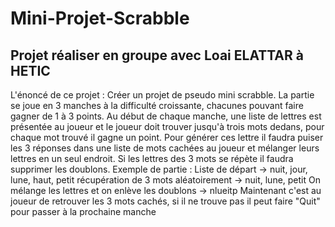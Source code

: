 # Mini-Projet-Scrabble
## Projet réaliser en groupe avec Loai ELATTAR à HETIC
L'énoncé de ce projet :
Créer un projet de pseudo mini scrabble. La partie se joue en 3 manches à la difficulté croissante, chacunes pouvant faire gagner de 1 à 3 points.
Au début de chaque manche, une liste de lettres est présentée au joueur et le joueur doit trouver jusqu'à trois mots dedans, pour chaque mot trouvé il gagne un point. Pour générer ces lettre il faudra puiser les 3 réponses dans une liste de mots cachées au joueur et mélanger leurs lettres en un seul endroit. Si les lettres des 3 mots se répète il faudra supprimer les doublons.
Exemple de partie :
Liste de départ -> nuit, jour, lune, haut, petit
récupération de 3 mots aléatoirement -> nuit, lune, petit
On mélange les lettres et on enlève les doublons -> nlueitp
Maintenant c'est au joueur de retrouver les 3 mots cachés, si il ne trouve pas il peut faire "Quit" pour passer à la prochaine manche 
